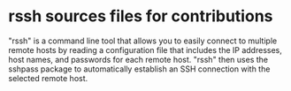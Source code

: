 # rssh sources files for contributions
"rssh" is a command line tool that allows you to easily connect to multiple remote hosts by reading a configuration file that includes the IP addresses, host names, and passwords for each remote host. "rssh" then uses the sshpass package to automatically establish an SSH connection with the selected remote host.

